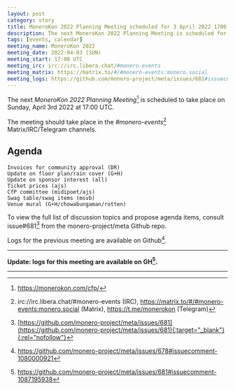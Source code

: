 ```yaml
---
layout: post
category: story
title: MoneroKon 2022 Planning Meeting scheduled for 3 April 2022 1700 UTC
description: The next MoneroKon 2022 Planning Meeting is scheduled for Sunday 3 April 2022 at 1700 UTC on IRC.
tags: [events, calendar]
meeting_name: MoneroKon 2022
meeting_date: 2022-04-03 (SUN)
meeting_start: 17:00 UTC
meeting_irc: irc://irc.libera.chat/#monero-events
meeting_matrix: https://matrix.to/#/#monero-events:monero.social
meeting_logs: https://github.com/monero-project/meta/issues/681#issuecomment-1087195938
---
```


The next *MoneroKon 2022 Planning Meeting*[^1] is scheduled to take place on Sunday, April 3rd 2022 at 17:00 UTC.

The meeting should take place in the *#monero-events*[^2] Matrix/IRC/Telegram channels.

## Agenda

```
Invoices for community approval (DR)
Update on floor plan/rain cover (G+H)
Update on sponsor interest (all)
Ticket prices (ajs)
CfP committee (midipoet/ajs)
Swag table/swag items (msvb)
Venue mural (G+H/chowabungaman/rotten)
```

To view the full list of discussion topics and propose agenda items, consult issue#681[^3] from the monero-project/meta Github repo.

Logs for the previous meeting are available on Github[^4].

---

**Update: logs for this meeting are available on GH[^5].**

---

[^1]: https://monerokon.com/cfp/
[^2]: irc://irc.libera.chat/#monero-events (IRC), https://matrix.to/#/#monero-events:monero.social (Matrix), https://t.me/monerokon (Telegram)
[^3]: [https://github.com/monero-project/meta/issues/681](https://github.com/monero-project/meta/issues/681){:target="_blank"}{:rel="nofollow"}
[^4]: https://github.com/monero-project/meta/issues/678#issuecomment-1080000921
[^5]: https://github.com/monero-project/meta/issues/681#issuecomment-1087195938
